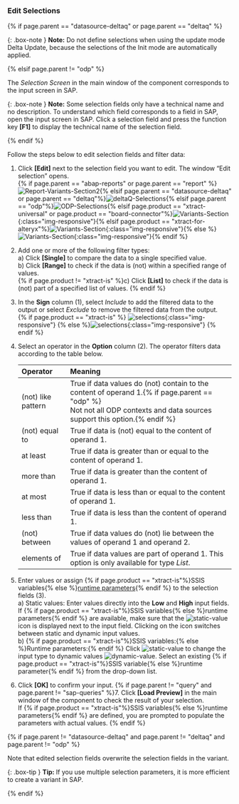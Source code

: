 
### Edit Selections

{% if page.parent == "datasource-deltaq" or page.parent == "deltaq" %}

{: .box-note }
**Note:** Do not define selections when using the update mode Delta Update, because the selections of the Init mode are automatically applied.

{% elsif  page.parent != "odp" %}

The *Selection Screen* in the main window of the component corresponds to the input screen in SAP.

{: .box-note }
**Note:** Some selection fields only have a technical name and no description. 
To understand which field corresponds to a field in SAP, open the input screen in SAP. 
Click a selection field and press the function key **[F1]** to display the technical name of the selection field. 

{% endif %}

Follow the steps below to edit selection fields and filter data:

1. Click **[Edit]** next to the selection field you want to edit. The window “Edit selection” opens.<br>
{% if page.parent == "abap-reports" or page.parent == "report" %}![Report-Variants-Section2](/img/content/Report-Variants-Selection2.png){% elsif page.parent == "datasource-deltaq" or page.parent == "deltaq"%}![deltaQ-Selections](/img/content/DeltaQ-Edit.png){% elsif page.parent == "odp"%}![ODP-Selections](/img/content/odp/odp-fiter.png){% elsif page.product == "xtract-universal" or page.product == "board-connector"%}![Variants-Section](/img/content/query/query-variant2.png){:class="img-responsive"}{% elsif page.product == "xtract-for-alteryx"%}![Variants-Section](/img/content/xfa/query-variant2.png){:class="img-responsive"}{% else %}![Variants-Section](/img/content/xis/query-variant2.png){:class="img-responsive"}{% endif %}
2. Add one or more of the following filter types:<br>
a) Click **[Single]** to compare the data to a single specified value.<br>
b) Click **[Range]** to check if the data is (not) within a specified range of values.<br>{% if page.product != "xtract-is" %}c) Click **[List]** to check if the data is (not) part of a specified list of values. {% endif %}
3. In the **Sign** column (1), select *Include* to add the filtered data to the output or select *Exclude* to remove the filtered data from the output.<br>
{% if page.product == "xtract-is" %} ![selections](/img/content/selections-xis.png){:class="img-responsive"} {% else %}![selections](/img/content/selections.png){:class="img-responsive"} {% endif %}
4. Select an operator in the **Option** column (2). The operator filters data according to the table below.

   | Operator   |      Meaning      |  
   |:---------|:------------- |
   |(not) like pattern |  True if data values do (not) contain to the content of operand 1.{% if page.parent == "odp" %} <br>Not not all ODP contexts and data sources support this option.{% endif %}|
   |(not) equal to |  True if data is (not) equal to the content of operand 1.|
   |at least |  True if data is greater than or equal to the content of operand 1.|
   |more than |  True if data is greater than the content of operand 1.|
   |at most | True if data is less than or equal to the content of operand 1.|
   |less than | True if data is less than the content of operand 1.|
   |(not) between | True if data values do (not) lie between the values of operand 1 and operand 2. |
   |elements of | True if data values are part of operand 1. This option is only available for type *List*. |
5. Enter values or assign {% if page.product == "xtract-is"%}SSIS variables{% else %}[runtime parameters](./edit-runtime-parameters){% endif %} to the selection fields (3). <br>
a) Static values: Enter values directly into the **Low** and **High** input fields. 
If {% if page.product == "xtract-is"%}SSIS variables{% else %}runtime parameters{% endif %} are available, make sure that the ![static-value](/img/content/icons/runtime-parameters-static.png) icon is displayed next to the input field.
Clicking on the icon switches between static and dynamic input values.<br>
b) {% if page.product == "xtract-is"%}SSIS variables:{% else %}Runtime parameters:{% endif %} Click ![static-value](/img/content/icons/runtime-parameters-static.png) to change the input type to dynamic values ![dynamic-value](/img/content/icons/runtime-parameters-dynamic.png).
Select an existing {% if page.product == "xtract-is"%}SSIS variable{% else %}runtime parameter{% endif %} from the drop-down list.
6. Click **[OK]** to confirm your input.
{% if page.parent != "query" and page.parent != "sap-queries" %}7. Click **[Load Preview]** in the main window of the component to check the result of your selection. <br>
If {% if page.product == "xtract-is"%}SSIS variables{% else %}runtime parameters{% endif %} are defined, you are prompted to populate the parameters with actual values.
{% endif %}

{% if page.parent != "datasource-deltaq" and page.parent != "deltaq" and page.parent != "odp" %}

Note that edited selection fields overwrite the selection fields in the variant. 

{: .box-tip }
**Tip:** If you use multiple selection parameters, it is more efficient to create a variant in SAP.

{% endif %}